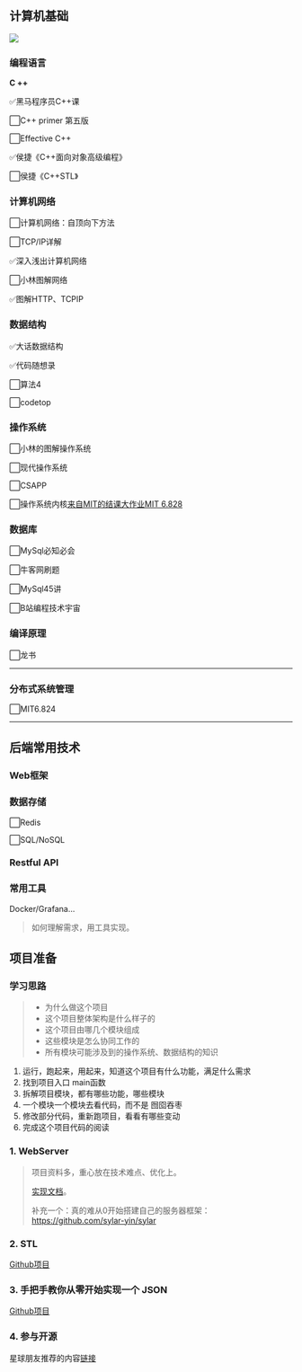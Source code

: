 ## 计算机基础


![](http://pic.shixiaocaia.fun/202207060805521.png)

### 编程语言

**C ++**

✅黑马程序员C++课

⬜C++ primer 第五版

⬜Effective C++

✅侯捷《C++面向对象高级编程》

⬜侯捷《C++STL》

### 计算机网络

⬜计算机网络：自顶向下方法

⬜TCP/IP详解

✅深入浅出计算机网络

⬜小林图解网络

✅图解HTTP、TCPIP

### 数据结构

✅大话数据结构

✅代码随想录

⬜算法4

⬜codetop

### 操作系统

⬜小林的图解操作系统

⬜现代操作系统

⬜CSAPP

⬜操作系统内核[来自MIT的结课大作业MIT 6.828](https://github.com/woai3c/MIT6.828)

### 数据库

⬜MySql必知必会

⬜牛客网刷题

⬜MySql45讲

⬜B站编程技术宇宙

### 编译原理

⬜龙书

---

### 分布式系统管理

⬜MIT6.824

---

## 后端常用技术

### Web框架

### 数据存储

⬜Redis

⬜SQL/NoSQL

### Restful API

### 常用工具

Docker/Grafana...

> 如何理解需求，用工具实现。

## 项目准备

<h3>学习思路</h3>

> - 为什么做这个项目
> - 这个项目整体架构是什么样子的
> - 这个项目由哪几个模块组成
> - 这些模块是怎么协同工作的
> - 所有模块可能涉及到的操作系统、数据结构的知识

1. 运行，跑起来，用起来，知道这个项目有什么功能，满足什么需求 
2.  找到项目入口 main函数 
3.  拆解项目模块，都有哪些功能，哪些模块 
4.  一个模块一个模块去看代码，而不是 囫囵吞枣
5.  修改部分代码，重新跑项目，看看有哪些变动 
6.  完成这个项目代码的阅读

<h3>1. WebServer</h3>

> 项目资料多，重心放在技术难点、优化上。
>
> [实现文档](https://docsify.shixiaocaia.fun/#/02MyWeb/README)。
>
> 补充一个：真的难从0开始搭建自己的服务器框架：https://github.com/sylar-yin/sylar
<h3>2. STL</h3>

[Github项目](https://github.com/Alinshans/MyTinySTL)


<h3>3. 手把手教你从零开始实现一个 JSON</h3>

[Github项目](https://github.com/miloyip/json-tutorial)

<h3>4. 参与开源</h3>

星球朋友推荐的内容[链接](https://erdengk.github.io/gsoc-analyse/)

